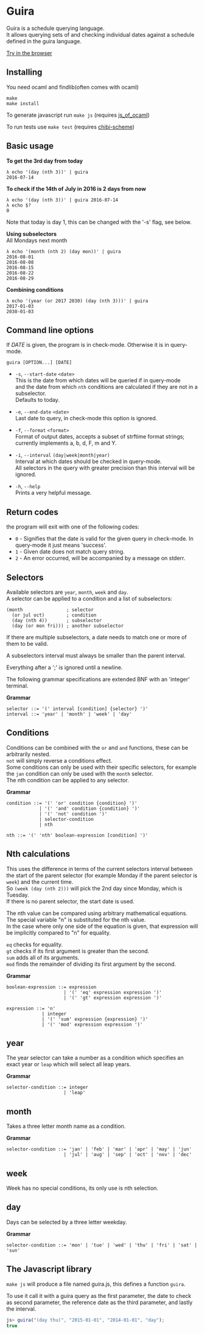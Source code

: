 
# Guira

Guira is a schedule querying language.  
It allows querying sets of and checking individual dates against a schedule
defined in the guira language.

[Try in the browser](https://sir-murray.github.com/guira)

## Installing
You need ocaml and findlib(often comes with ocaml)
```
make
make install
```

To generate javascript run `make js`
(requires [js_of_ocaml](http://ocsigen.org/js_of_ocaml))

To run tests use `make test`
(requires [chibi-scheme](https://github.com/ashinn/chibi-scheme))

## Basic usage

**To get the 3rd day from today**
```
λ echo '(day (nth 3))' | guira
2016-07-14
```

**To check if the 14th of July in 2016 is 2 days from now**
```
λ echo '(day (nth 3))' | guira 2016-07-14
λ echo $?
0
```
Note that today is day 1, this can be changed with the '-s' flag, see below.

**Using subselectors**  
All Mondays next month
```
λ echo '(month (nth 2) (day mon))' | guira
2016-08-01
2016-08-08
2016-08-15
2016-08-22
2016-08-29
```

**Combining conditions**
```
λ echo '(year (or 2017 2030) (day (nth 3)))' | guira
2017-01-03
2030-01-03
```

## Command line options

If _DATE_ is given, the program is in check-mode.
Otherwise it is in query-mode.

`guira [OPTION...] [DATE]`

 * `-s`,  `--start-date` `<date>`  
   This is the date from which dates will be queried if in query-mode  
   and the date from which `nth` conditions are calculated if they are not
   in a subselector.  
   Defaults to today.

 * `-e`, `--end-date` `<date>`  
   Last date to query, in check-mode this option is ignored.

 * `-f`, `--format` `<format>`  
   Format of output dates, accepts a subset of strftime format strings;  
   currently implements a, b, d, F, m and Y.

 * `-i`, `--interval` `(day|week|month|year)`  
   Interval at which dates should be checked in query-mode.  
   All selectors in the query with greater precision than this interval
   will be ignored.

 * `-h`, `--help`  
   Prints a very helpful message.

## Return codes
the program will exit with one of the following codes:

 * `0` - Signifies that the date is valid for the given query in check-mode.
         In query-mode it just means 'success'.
 * `1` - Given date does not match query string.
 * `2` - An error occurred, will be accompanied by a message on stderr.

## Selectors
Available selectors are `year`, `month`, `week` and `day`.  
A selector can be applied to a condition and a list of subselectors:
```
(month                ; selector
  (or jul oct)        ; condition
  (day (nth 4))       ; subselector
  (day (or mon fri))) ; another subselector
```

If there are multiple subselectors, a date needs to match one or more of
them to be valid.

A subselectors interval must always be smaller than the parent interval.

Everything after a ';' is ignored until a newline.

The following grammar specifications are extended BNF with
an 'integer' terminal.

**Grammar**
```
selector ::= '(' interval [condition] {selector} ')'
interval ::= 'year' | 'month' | 'week' | 'day'
```

## Conditions
Conditions can be combined with the `or` and `and` functions, these
can be arbitrarily nested.  
`not` will simply reverse a conditions effect.  
Some conditions can only be used with their specific selectors,
for example the `jan` condition can only be used with the `month` selector.  
The nth condition can be applied to any selector.

**Grammar**
```
condition ::= '(' 'or' condition {condition} ')'
            | '(' 'and' condition {condition} ')'
            | '(' 'not' condition ')'
            | selector-condition
            | nth

nth ::= '(' 'nth' boolean-expression [condition] ')'
```

## Nth calculations
This uses the difference in terms of the current selectors interval
between the start of the parent selector
(for example Monday if the parent selector is `week`)
and the current time.  
So `(week (day (nth 2)))` will pick the 2nd day since Monday, which is
Tuesday.  
If there is no parent selector, the start date is used.

The nth value can be compared using arbitrary mathematical equations.  
The special variable "n" is substituted for the nth value.  
In the case where only one side of the equation is given, that expression
will be implicitly compared to "n" for equality.

`eq` checks for equality.  
`gt` checks if its first argument is greater than the second.  
`sum` adds all of its arguments.  
`mod` finds the remainder of dividing its first argument by the second.  

**Grammar**
```
boolean-expression ::= expression
                     | '(' 'eq' expression expression ')'
                     | '(' 'gt' expression expression ')'

expression ::= 'n'
             | integer
             | '(' 'sum' expression {expression} ')'
             | '(' 'mod' expression expression ')'
```

## year
The year selector can take a number as a condition which specifies
an exact year or `leap` which will select all leap years.

**Grammar**
```
selector-condition ::= integer
                     | 'leap'
```

## month
Takes a three letter month name as a condition.

**Grammar**
```
selector-condition ::= 'jan' | 'feb' | 'mar' | 'apr' | 'may' | 'jun'
                     | 'jul' | 'aug' | 'sep' | 'oct' | 'nov' | 'dec'
```

## week
Week has no special conditions, its only use is nth selection.

## day
Days can be selected by a three letter weekday.

**Grammar**
```
selector-condition ::= 'mon' | 'tue' | 'wed' | 'thu' | 'fri' | 'sat' | 'sun'
```

## The Javascript library
`make js` will produce a file named guira.js, this defines a function `guira`.

To use it call it with a guira query as the first parameter,
the date to check as second parameter, the reference date
as the third parameter, and lastly the interval.
```js
js> guira("(day thu)", "2015-01-01", "2014-01-01", "day");
true
```
